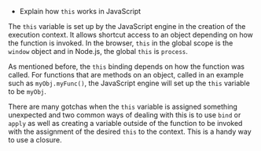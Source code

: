 * Explain how `this` works in JavaScript

The `this` variable is set up by the JavaScript engine in the creation of the execution context. It allows shortcut access to an object depending on how the function is invoked. In the browser, `this` in the global scope is the `window` object and in Node.js, the global `this` is `process`.

As mentioned before, the `this` binding depends on how the function was called. For functions that are methods on an object, called in an example such as `myObj.myFunc()`, the JavaScript engine will set up the `this` variable to be `myObj`.

There are many gotchas when the `this` variable is assigned something unexpected and two common ways of dealing with this is to use `bind` or `apply` as well as creating a variable outside of the function to be invoked with the assignment of the desired `this` to the context. This is a handy way to use a closure.
